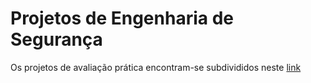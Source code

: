 # Projetos de Engenharia de Segurança

Os projetos de avaliação prática encontram-se subdivididos neste [link](https://github.com/uminho-mei-engseg-21-22/Grupo11/tree/main/Projetos/Pratica%202) 
